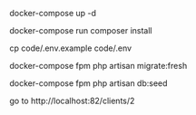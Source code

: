 docker-compose up -d

docker-compose run composer install

cp code/.env.example code/.env

docker-compose fpm php artisan migrate:fresh

docker-compose fpm php artisan db:seed


go to 
http://localhost:82/clients/2
